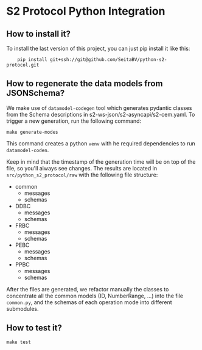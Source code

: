 # S2 Protocol Python Integration



## How to install it?

To install the last version of this project, you can just pip install it like this:


```
    pip install git+ssh://git@github.com/SeitaBV/python-s2-protocol.git
```

## How to regenerate the data models from JSONSchema?

We make use of `datamodel-codegen` tool which generates pydantic classes from the Schema descriptions in s2-ws-json/s2-asyncapi/s2-cem.yaml. To trigger a new generation, run the following command:

```
make generate-modes
```

This command creates a python `venv` with he required dependencies to run `datamodel-coden`.

Keep in mind that the timestamp of the generation time will be on top of the file, so you'll always see changes. The results are located in `src/python_s2_protocol/raw` with the following file structure:

* common
  * messages
  * schemas
* DDBC
  * messages
  * schemas
* FRBC
  * messages
  * schemas
* PEBC
  * messages
  * schemas
* PPBC
  * messages
  * schemas

After the files are generated, we refactor manually the classes to concentrate all the common models (ID, NumberRange, ...) into the file `common.py`, and the schemas of each operation mode into different submodules.


## How to test it?

```
make test
```
